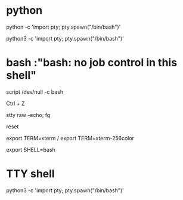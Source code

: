 # python
python -c 'import pty; pty.spawn("/bin/bash")'

python3 -c 'import pty; pty.spawn("/bin/bash")'
# bash :"bash: no job control in this shell"
script /dev/null -c bash

Ctrl + Z

stty raw -echo; fg

reset

export TERM=xterm / export TERM=xterm-256color


export SHELL=bash

# TTY shell
python3 -c 'import pty; pty.spawn("/bin/bash")'
